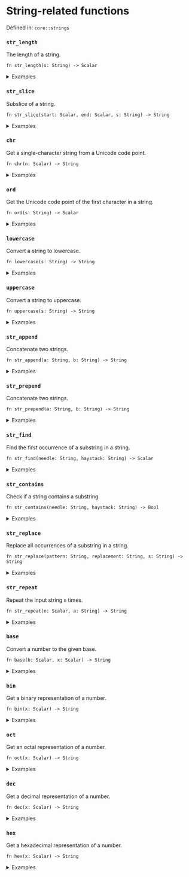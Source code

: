 # String-related functions

Defined in: `core::strings`

### `str_length`
The length of a string.

```nbt
fn str_length(s: String) -> Scalar
```

<details>
<summary>Examples</summary>

<pre><div class="buttons"><button class="fa fa-play play-button" title="Run this code" aria-label="Run this code"  onclick=" window.open('https://numbat.dev/?q=str%5Flength%28%22Numbat%22%29')""></button></div><code class="language-nbt hljs numbat">str_length("Numbat")

    = 6
</code></pre>

</details>

### `str_slice`
Subslice of a string.

```nbt
fn str_slice(start: Scalar, end: Scalar, s: String) -> String
```

<details>
<summary>Examples</summary>

<pre><div class="buttons"><button class="fa fa-play play-button" title="Run this code" aria-label="Run this code"  onclick=" window.open('https://numbat.dev/?q=str%5Fslice%283%2C%206%2C%20%22Numbat%22%29')""></button></div><code class="language-nbt hljs numbat">str_slice(3, 6, "Numbat")

    = "bat"    [String]
</code></pre>

</details>

### `chr`
Get a single-character string from a Unicode code point.

```nbt
fn chr(n: Scalar) -> String
```

<details>
<summary>Examples</summary>

<pre><div class="buttons"><button class="fa fa-play play-button" title="Run this code" aria-label="Run this code"  onclick=" window.open('https://numbat.dev/?q=0x2764%20%2D%3E%20chr')""></button></div><code class="language-nbt hljs numbat">0x2764 -> chr

    = "❤"    [String]
</code></pre>

</details>

### `ord`
Get the Unicode code point of the first character in a string.

```nbt
fn ord(s: String) -> Scalar
```

<details>
<summary>Examples</summary>

<pre><div class="buttons"><button class="fa fa-play play-button" title="Run this code" aria-label="Run this code"  onclick=" window.open('https://numbat.dev/?q=%22%E2%9D%A4%22%20%2D%3E%20ord')""></button></div><code class="language-nbt hljs numbat">"❤" -> ord

    = 10084
</code></pre>

</details>

### `lowercase`
Convert a string to lowercase.

```nbt
fn lowercase(s: String) -> String
```

<details>
<summary>Examples</summary>

<pre><div class="buttons"><button class="fa fa-play play-button" title="Run this code" aria-label="Run this code"  onclick=" window.open('https://numbat.dev/?q=lowercase%28%22Numbat%22%29')""></button></div><code class="language-nbt hljs numbat">lowercase("Numbat")

    = "numbat"    [String]
</code></pre>

</details>

### `uppercase`
Convert a string to uppercase.

```nbt
fn uppercase(s: String) -> String
```

<details>
<summary>Examples</summary>

<pre><div class="buttons"><button class="fa fa-play play-button" title="Run this code" aria-label="Run this code"  onclick=" window.open('https://numbat.dev/?q=uppercase%28%22Numbat%22%29')""></button></div><code class="language-nbt hljs numbat">uppercase("Numbat")

    = "NUMBAT"    [String]
</code></pre>

</details>

### `str_append`
Concatenate two strings.

```nbt
fn str_append(a: String, b: String) -> String
```

<details>
<summary>Examples</summary>

<pre><div class="buttons"><button class="fa fa-play play-button" title="Run this code" aria-label="Run this code"  onclick=" window.open('https://numbat.dev/?q=%22Numbat%22%20%7C%3E%20str%5Fappend%28%22%21%22%29')""></button></div><code class="language-nbt hljs numbat">"Numbat" |> str_append("!")

    = "!Numbat"    [String]
</code></pre>

</details>

### `str_prepend`
Concatenate two strings.

```nbt
fn str_prepend(a: String, b: String) -> String
```

<details>
<summary>Examples</summary>

<pre><div class="buttons"><button class="fa fa-play play-button" title="Run this code" aria-label="Run this code"  onclick=" window.open('https://numbat.dev/?q=%22%21%22%20%7C%3E%20str%5Fprepend%28%22Numbat%22%29')""></button></div><code class="language-nbt hljs numbat">"!" |> str_prepend("Numbat")

    = "!Numbat"    [String]
</code></pre>

</details>

### `str_find`
Find the first occurrence of a substring in a string.

```nbt
fn str_find(needle: String, haystack: String) -> Scalar
```

<details>
<summary>Examples</summary>

<pre><div class="buttons"><button class="fa fa-play play-button" title="Run this code" aria-label="Run this code"  onclick=" window.open('https://numbat.dev/?q=str%5Ffind%28%22typed%22%2C%20%22Numbat%20is%20a%20statically%20typed%20programming%20language%2E%22%29')""></button></div><code class="language-nbt hljs numbat">str_find("typed", "Numbat is a statically typed programming language.")

    = 23
</code></pre>

</details>

### `str_contains`
Check if a string contains a substring.

```nbt
fn str_contains(needle: String, haystack: String) -> Bool
```

<details>
<summary>Examples</summary>

<pre><div class="buttons"><button class="fa fa-play play-button" title="Run this code" aria-label="Run this code"  onclick=" window.open('https://numbat.dev/?q=str%5Fcontains%28%22typed%22%2C%20%22Numbat%20is%20a%20statically%20typed%20programming%20language%2E%22%29')""></button></div><code class="language-nbt hljs numbat">str_contains("typed", "Numbat is a statically typed programming language.")

    = true    [Bool]
</code></pre>

</details>

### `str_replace`
Replace all occurrences of a substring in a string.

```nbt
fn str_replace(pattern: String, replacement: String, s: String) -> String
```

<details>
<summary>Examples</summary>

<pre><div class="buttons"><button class="fa fa-play play-button" title="Run this code" aria-label="Run this code"  onclick=" window.open('https://numbat.dev/?q=str%5Freplace%28%22statically%20typed%20programming%20language%22%2C%20%22scientific%20calculator%22%2C%20%22Numbat%20is%20a%20statically%20typed%20programming%20language%2E%22%29')""></button></div><code class="language-nbt hljs numbat">str_replace("statically typed programming language", "scientific calculator", "Numbat is a statically typed programming language.")

    = "Numbat is a scientific calculator."    [String]
</code></pre>

</details>

### `str_repeat`
Repeat the input string `n` times.

```nbt
fn str_repeat(n: Scalar, a: String) -> String
```

<details>
<summary>Examples</summary>

<pre><div class="buttons"><button class="fa fa-play play-button" title="Run this code" aria-label="Run this code"  onclick=" window.open('https://numbat.dev/?q=str%5Frepeat%284%2C%20%22abc%22%29')""></button></div><code class="language-nbt hljs numbat">str_repeat(4, "abc")

    = "abcabcabcabc"    [String]
</code></pre>

</details>

### `base`
Convert a number to the given base.

```nbt
fn base(b: Scalar, x: Scalar) -> String
```

<details>
<summary>Examples</summary>

<pre><div class="buttons"><button class="fa fa-play play-button" title="Run this code" aria-label="Run this code"  onclick=" window.open('https://numbat.dev/?q=42%20%7C%3E%20base%2816%29')""></button></div><code class="language-nbt hljs numbat">42 |> base(16)

    = "2a"    [String]
</code></pre>

</details>

### `bin`
Get a binary representation of a number.

```nbt
fn bin(x: Scalar) -> String
```

<details>
<summary>Examples</summary>

<pre><div class="buttons"><button class="fa fa-play play-button" title="Run this code" aria-label="Run this code"  onclick=" window.open('https://numbat.dev/?q=42%20%2D%3E%20bin')""></button></div><code class="language-nbt hljs numbat">42 -> bin

    = "0b101010"    [String]
</code></pre>

</details>

### `oct`
Get an octal representation of a number.

```nbt
fn oct(x: Scalar) -> String
```

<details>
<summary>Examples</summary>

<pre><div class="buttons"><button class="fa fa-play play-button" title="Run this code" aria-label="Run this code"  onclick=" window.open('https://numbat.dev/?q=42%20%2D%3E%20oct')""></button></div><code class="language-nbt hljs numbat">42 -> oct

    = "0o52"    [String]
</code></pre>

</details>

### `dec`
Get a decimal representation of a number.

```nbt
fn dec(x: Scalar) -> String
```

<details>
<summary>Examples</summary>

<pre><div class="buttons"><button class="fa fa-play play-button" title="Run this code" aria-label="Run this code"  onclick=" window.open('https://numbat.dev/?q=0b111%20%2D%3E%20dec')""></button></div><code class="language-nbt hljs numbat">0b111 -> dec

    = "7"    [String]
</code></pre>

</details>

### `hex`
Get a hexadecimal representation of a number.

```nbt
fn hex(x: Scalar) -> String
```

<details>
<summary>Examples</summary>

<pre><div class="buttons"><button class="fa fa-play play-button" title="Run this code" aria-label="Run this code"  onclick=" window.open('https://numbat.dev/?q=2%5E31%2D1%20%2D%3E%20hex')""></button></div><code class="language-nbt hljs numbat">2^31-1 -> hex

    = "0x7fffffff"    [String]
</code></pre>

</details>

